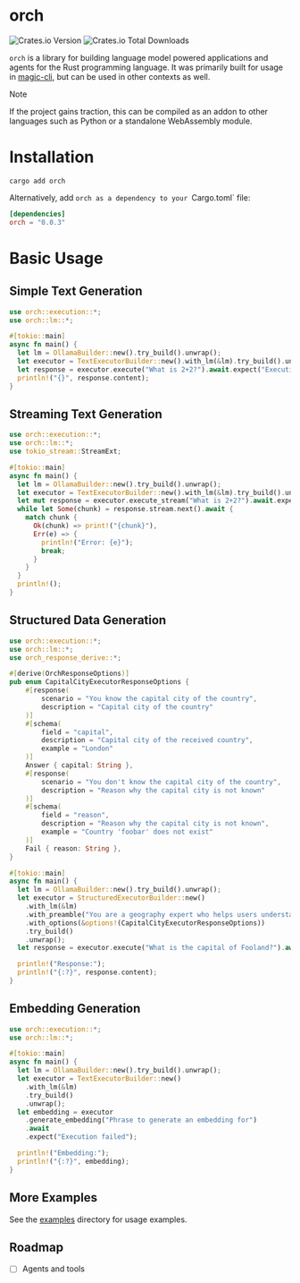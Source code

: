 # orch

![Crates.io Version](https://img.shields.io/crates/v/orch?link=https%3A%2F%2Fcrates.io%2Fcrates%2Forch)
![Crates.io Total Downloads](https://img.shields.io/crates/d/orch?link=https%3A%2F%2Fcrates.io%2Fcrates%2Forch)

`orch` is a library for building language model powered applications and agents for the Rust programming language.
It was primarily built for usage in [magic-cli](https://github.com/guywaldman/magic-cli), but can be used in other contexts as well.

> [!NOTE]
>
> If the project gains traction, this can be compiled as an addon to other languages such as Python or a standalone WebAssembly module.

# Installation

```shell
cargo add orch
```

Alternatively, add `orch as a dependency to your `Cargo.toml` file:

```toml
[dependencies]
orch = "0.0.3"
```

# Basic Usage

## Simple Text Generation

```rust
use orch::execution::*;
use orch::lm::*;

#[tokio::main]
async fn main() {
  let lm = OllamaBuilder::new().try_build().unwrap();
  let executor = TextExecutorBuilder::new().with_lm(&lm).try_build().unwrap();
  let response = executor.execute("What is 2+2?").await.expect("Execution failed");
  println!("{}", response.content);
}
```

## Streaming Text Generation

```rust
use orch::execution::*;
use orch::lm::*;
use tokio_stream::StreamExt;

#[tokio::main]
async fn main() {
  let lm = OllamaBuilder::new().try_build().unwrap();
  let executor = TextExecutorBuilder::new().with_lm(&lm).try_build().unwrap();
  let mut response = executor.execute_stream("What is 2+2?").await.expect("Execution failed");
  while let Some(chunk) = response.stream.next().await {
    match chunk {
      Ok(chunk) => print!("{chunk}"),
      Err(e) => {
        println!("Error: {e}");
        break;
      }
    }
  }
  println!();
}
```

## Structured Data Generation

```rust
use orch::execution::*;
use orch::lm::*;
use orch_response_derive::*;

#[derive(OrchResponseOptions)]
pub enum CapitalCityExecutorResponseOptions {
    #[response(
        scenario = "You know the capital city of the country",
        description = "Capital city of the country"
    )]
    #[schema(
        field = "capital",
        description = "Capital city of the received country",
        example = "London"
    )]
    Answer { capital: String },
    #[response(
        scenario = "You don't know the capital city of the country",
        description = "Reason why the capital city is not known"
    )]
    #[schema(
        field = "reason",
        description = "Reason why the capital city is not known",
        example = "Country 'foobar' does not exist"
    )]
    Fail { reason: String },
}

#[tokio::main]
async fn main() {
  let lm = OllamaBuilder::new().try_build().unwrap();
  let executor = StructuredExecutorBuilder::new()
    .with_lm(&lm)
    .with_preamble("You are a geography expert who helps users understand the capital city of countries around the world.")
    .with_options(&options!(CapitalCityExecutorResponseOptions))
    .try_build()
    .unwrap();
  let response = executor.execute("What is the capital of Fooland?").await.expect("Execution failed");

  println!("Response:");
  println!("{:?}", response.content);
}
```

## Embedding Generation

```rust
use orch::execution::*;
use orch::lm::*;

#[tokio::main]
async fn main() {
  let lm = OllamaBuilder::new().try_build().unwrap();
  let executor = TextExecutorBuilder::new()
    .with_lm(&lm)
    .try_build()
    .unwrap();
  let embedding = executor
    .generate_embedding("Phrase to generate an embedding for")
    .await
    .expect("Execution failed");

  println!("Embedding:");
  println!("{:?}", embedding);
}
```

## More Examples

See the [examples](https://github.com/guywaldman/orch/tree/main/core/examples) directory for usage examples.

## Roadmap

- [ ] Agents and tools

